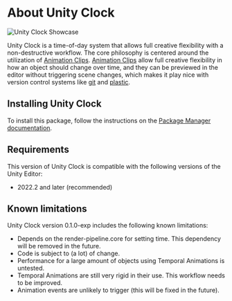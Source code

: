 # About Unity Clock

![Unity Clock Showcase](https://github.com/CaseyHofland/com.caseyhofland.unityclock/assets/27729987/9d9b4c43-1f8c-4777-a387-d9a0e3a6c42b)

Unity Clock is a time-of-day system that allows full creative flexibility with a non-destructive workflow. The core philosophy is centered around the utilization of [Animation Clips](https://docs.unity3d.com/Manual/AnimationClips.html). [Animation Clips](https://docs.unity3d.com/Manual/AnimationClips.html) allow full creative flexibility in how an object should change over time, and they can be previewed in the editor without triggering scene changes, which makes it play nice with version control systems like [git](https://git-scm.com/) and [plastic](https://www.plasticscm.com/).

## Installing Unity Clock

To install this package, follow the instructions on the [Package Manager documentation](https://docs.unity3d.com/Manual/upm-ui-giturl.html).

## Requirements

This version of Unity Clock is compatible with the following versions of the Unity Editor:

* 2022.2 and later (recommended)

## Known limitations

Unity Clock version 0.1.0-exp includes the following known limitations:

* Depends on the render-pipeline.core for setting time. This dependency will be removed in the future.
* Code is subject to (a lot) of change.
* Performance for a large amount of objects using Temporal Animations is untested.
* Temporal Animations are still very rigid in their use. This workflow needs to be improved.
* Animation events are unlikely to trigger (this will be fixed in the future).

